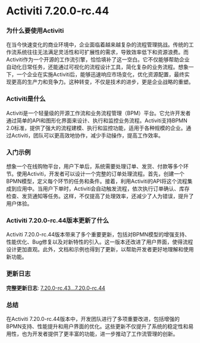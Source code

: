 # Activiti 7.20.0-rc.44
### 为什么要使用Activiti

在当今快速变化的商业环境中，企业面临着越来越复杂的流程管理挑战。传统的工作流系统往往无法满足灵活性和可扩展性的需求，导致效率低下和资源浪费。而Activiti作为一个开源的工作流引擎，恰恰填补了这一空白。它不仅能够帮助企业自动化日常任务，还能通过可视化的流程设计工具，简化复杂的业务流程。想象一下，一个企业在实施Activiti后，能够迅速响应市场变化，优化资源配置，最终实现更高的生产力和竞争力。这种转变，不仅是技术的进步，更是企业战略的重塑。

### Activiti是什么

Activiti是一个轻量级的开源工作流和业务流程管理（BPM）平台。它允许开发者通过简单的API和图形化界面来设计、执行和监控业务流程。Activiti支持BPMN 2.0标准，提供了强大的流程建模、执行和监控功能，适用于各种规模的企业。通过Activiti，团队可以更高效地协作，减少手动操作，提高工作效率。

### 入门示例

想象一个在线购物平台，用户下单后，系统需要处理订单、发货、付款等多个环节。使用Activiti，开发者可以设计一个完整的订单处理流程。首先，创建一个BPMN模型，定义每个环节的任务和条件。接着，利用Activiti的API将这个流程集成到应用中。当用户下单时，Activiti会自动触发流程，依次执行订单确认、库存检查、发货通知等任务。这样，不仅提高了处理效率，还减少了人为错误，提升了用户体验。

### Activiti 7.20.0-rc.44版本更新了什么

Activiti 7.20.0-rc.44版本带来了多个重要更新，包括对BPMN模型的增强支持、性能优化、Bug修复以及对新特性的引入。这一版本还改进了用户界面，使得流程设计更加直观。此外，文档和示例也得到了更新，以帮助开发者更好地理解和使用新功能。

### 更新日志

**完整更新日志**: [7.20.0-rc.43...7.20.0-rc.44](https://github.com/Activiti/Activiti/compare/7.20.0-rc.43...7.20.0-rc.44)

### 总结

在Activiti 7.20.0-rc.44版本中，开发团队进行了多项重要改进，包括增强的BPMN支持、性能提升和用户界面的优化。这些更新不仅提升了系统的稳定性和易用性，也为开发者提供了更丰富的功能，进一步推动了工作流管理的创新。